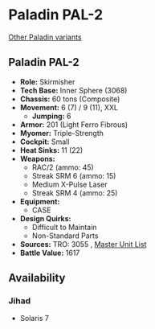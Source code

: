 # Paladin PAL-2 

[Other Paladin variants](../paladin.md) 

## Paladin PAL-2 

- **Role:** Skirmisher 
- **Tech Base:** Inner Sphere (3068) 
- **Chassis:** 60 tons (Composite) 
- **Movement:** 6 (7) / 9 (11), XXL 
  - **Jumping:** 6 
- **Armor:** 201 (Light Ferro Fibrous) 
- **Myomer:** Triple-Strength 
- **Cockpit:** Small 
- **Heat Sinks:** 11 (22) 
- **Weapons:** 
  - RAC/2 (ammo: 45) 
  - Streak SRM 6 (ammo: 15) 
  - Medium X-Pulse Laser 
  - Streak SRM 4 (ammo: 25) 
- **Equipment:** 
  - CASE 
- **Design Quirks:** 
  - Difficult to Maintain 
  - Non-Standard Parts 
- **Sources:** TRO: 3055 , [Master Unit List](http://masterunitlist.info/Unit/Details/2409) 
- **Battle Value:** 1617 

## Availability 

### Jihad 

- Solaris 7 

